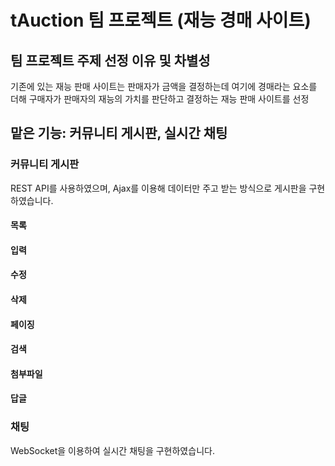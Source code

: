 # tAuction 팀 프로젝트 (재능 경매 사이트)

## 팀 프로젝트 주제 선정 이유 및 차별성    
  기존에 있는 재능 판매 사이트는 판매자가 금액을 결정하는데 여기에 경매라는 요소를 더해 구매자가 판매자의 재능의 가치를 판단하고 결정하는 재능 판매 사이트를 선정
 
 
## 맡은 기능: 커뮤니티 게시판, 실시간 채팅

### 커뮤니티 게시판
REST API를 사용하였으며, Ajax를 이용해 데이터만 주고 받는 방식으로 게시판을 구현하였습니다.

#### 목록     
#### 입력   
#### 수정   
#### 삭제   
#### 페이징   
#### 검색   
#### 첨부파일   
#### 답글   
 
### 채팅
WebSocket을 이용하여 실시간 채팅을 구현하였습니다.


